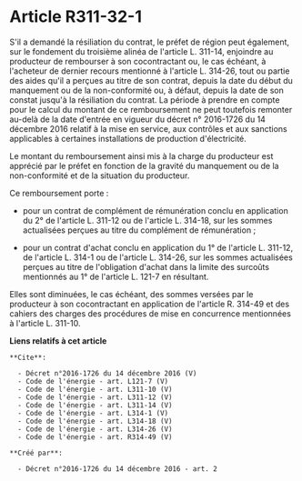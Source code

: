 # Article R311-32-1

S'il a demandé la résiliation du contrat, le préfet de région peut également, sur le fondement du troisième alinéa de
l'article L. 311-14, enjoindre au producteur de rembourser à son cocontractant ou, le cas échéant, à l'acheteur de dernier
recours mentionné à l'article L. 314-26, tout ou partie des aides qu'il a perçues au titre de son contrat, depuis la date du
début du manquement ou de la non-conformité ou, à défaut, depuis la date de son constat jusqu'à la résiliation du contrat. La
période à prendre en compte pour le calcul du montant de ce remboursement ne peut toutefois remonter au-delà de la date
d'entrée en vigueur du décret n° 2016-1726 du 14 décembre 2016 relatif à la mise en service, aux contrôles et aux sanctions
applicables à certaines installations de production d'électricité. 

Le montant du remboursement ainsi mis à la charge du producteur est apprécié par le préfet en fonction de la gravité du
manquement ou de la non-conformité et de la situation du producteur. 

Ce remboursement porte :

- pour un contrat de complément de rémunération conclu en application du 2° de l'article L. 311-12 ou de l'article L. 314-18,
sur les sommes actualisées perçues au titre du complément de rémunération ;

- pour un contrat d'achat conclu en application du 1° de l'article L. 311-12, de l'article L. 314-1 ou de l'article L.
314-26, sur les sommes actualisées perçues au titre de l'obligation d'achat dans la limite des surcoûts mentionnés au 1° de
l'article L. 121-7 en résultant. 

Elles sont diminuées, le cas échéant, des sommes versées par le producteur à son cocontractant en application de l'article R.
314-49 et des cahiers des charges des procédures de mise en concurrence mentionnées à l'article L. 311-10.

**Liens relatifs à cet article**

	**Cite**:

	  - Décret n°2016-1726 du 14 décembre 2016 (V)
	  - Code de l'énergie - art. L121-7 (V)
	  - Code de l'énergie - art. L311-10 (V)
	  - Code de l'énergie - art. L311-12 (V)
	  - Code de l'énergie - art. L311-14 (V)
	  - Code de l'énergie - art. L314-1 (V)
	  - Code de l'énergie - art. L314-18 (V)
	  - Code de l'énergie - art. L314-26 (V)
	  - Code de l'énergie - art. R314-49 (V)

	**Créé par**:

	  - Décret n°2016-1726 du 14 décembre 2016 - art. 2
